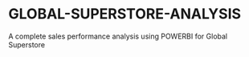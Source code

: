 # GLOBAL-SUPERSTORE-ANALYSIS
A complete sales performance analysis using POWERBI for Global Superstore
